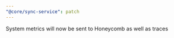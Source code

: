 ```yaml
---
"@core/sync-service": patch
---
```


System metrics will now be sent to Honeycomb as well as traces
